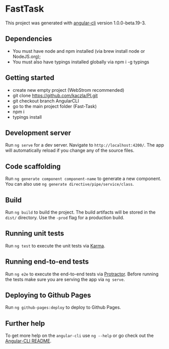 # FastTask

This project was generated with [angular-cli](https://github.com/angular/angular-cli) version 1.0.0-beta.19-3.

## Dependencies
- You must have node and npm installed (via brew install node or NodeJS.org);
- You must also have typings installed globally via npm i -g typings

## Getting started
- create new empty project (WebStrom recommended)
- git clone https://github.com/kaczla/PI.git
- git checkout branch AngularCLI
- go to the main project folder (Fast-Task)
- npm i
- typings install

## Development server
Run `ng serve` for a dev server. Navigate to `http://localhost:4200/`. The app will automatically reload if you change any of the source files.

## Code scaffolding

Run `ng generate component component-name` to generate a new component. You can also use `ng generate directive/pipe/service/class`.

## Build

Run `ng build` to build the project. The build artifacts will be stored in the `dist/` directory. Use the `-prod` flag for a production build.

## Running unit tests

Run `ng test` to execute the unit tests via [Karma](https://karma-runner.github.io).

## Running end-to-end tests

Run `ng e2e` to execute the end-to-end tests via [Protractor](http://www.protractortest.org/).
Before running the tests make sure you are serving the app via `ng serve`.

## Deploying to Github Pages

Run `ng github-pages:deploy` to deploy to Github Pages.

## Further help

To get more help on the `angular-cli` use `ng --help` or go check out the [Angular-CLI README](https://github.com/angular/angular-cli/blob/master/README.md).
